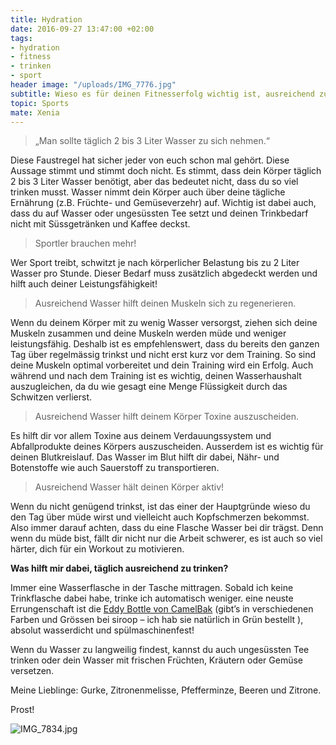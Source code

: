 ```yaml
---
title: Hydration
date: 2016-09-27 13:47:00 +02:00
tags:
- hydration
- fitness
- trinken
- sport
header image: "/uploads/IMG_7776.jpg"
subtitle: Wieso es für deinen Fitnesserfolg wichtig ist, ausreichend zu trinken.
topic: Sports
mate: Xenia
---
```


>„Man sollte täglich 2 bis 3 Liter Wasser zu sich nehmen.“

Diese Faustregel hat sicher jeder von euch schon mal gehört. Diese Aussage stimmt und stimmt doch nicht. Es stimmt, dass dein Körper täglich 2 bis 3 Liter Wasser benötigt, aber das bedeutet nicht, dass du so viel trinken musst. Wasser nimmt dein Körper auch über deine tägliche Ernährung (z.B. Früchte- und Gemüseverzehr) auf. Wichtig ist dabei auch, dass du auf Wasser oder ungesüssten Tee setzt und deinen Trinkbedarf nicht mit Süssgetränken und Kaffee deckst.

> Sportler brauchen mehr!

Wer Sport treibt, schwitzt je nach körperlicher Belastung bis zu 2 Liter Wasser pro Stunde. Dieser Bedarf muss zusätzlich abgedeckt werden und hilft auch deiner Leistungsfähigkeit!

> Ausreichend Wasser hilft deinen Muskeln sich zu regenerieren.

Wenn du deinem Körper mit zu wenig Wasser versorgst, ziehen sich deine Muskeln zusammen und deine Muskeln werden müde und weniger leistungsfähig. Deshalb ist es empfehlenswert, dass du bereits den ganzen Tag über regelmässig trinkst und nicht erst kurz vor dem Training. So sind deine Muskeln optimal vorbereitet und dein Training wird ein Erfolg. Auch während und nach dem Training ist es wichtig, deinen Wasserhaushalt auszugleichen, da du wie gesagt eine Menge Flüssigkeit durch das Schwitzen verlierst.

> Ausreichend Wasser hilft deinem Körper Toxine auszuscheiden.

Es hilft dir vor allem Toxine aus deinem Verdauungssystem und Abfallprodukte deines Körpers auszuscheiden. Ausserdem ist es wichtig für deinen Blutkreislauf. Das Wasser im Blut hilft dir dabei, Nähr- und Botenstoffe wie auch Sauerstoff zu transportieren.

>Ausreichend Wasser hält deinen Körper aktiv!

Wenn du nicht genügend trinkst, ist das einer der Hauptgründe wieso du den Tag über müde wirst und vielleicht auch Kopfschmerzen bekommst. Also immer darauf achten, dass du eine Flasche Wasser bei dir trägst. Denn wenn du müde bist, fällt dir nicht nur die Arbeit schwerer, es ist auch so viel härter, dich für ein Workout zu motivieren.

**Was hilft mir dabei, täglich ausreichend zu trinken?**

Immer eine Wasserflasche in der Tasche mittragen. Sobald ich keine Trinkflasche dabei habe, trinke ich automatisch weniger. eine neuste Errungenschaft ist die [Eddy Bottle von CamelBak](https://siroop.ch/search?q=Camelbak\+Eddy\+Bottle&utm_source=smates&utm_medium=editorial&utm_campaign=smates_q416_xenia&utm_content=eddybottle) (gibt’s in verschiedenen Farben und Grössen bei siroop – ich hab sie natürlich in Grün bestellt ), absolut wasserdicht und spülmaschinenfest!

Wenn du Wasser zu langweilig findest, kannst du auch ungesüssten Tee trinken oder dein Wasser mit frischen Früchten, Kräutern oder Gemüse versetzen.

Meine Lieblinge: Gurke, Zitronenmelisse, Pfefferminze, Beeren und Zitrone.

Prost!

![IMG_7834.jpg](/uploads/IMG_7834.jpg)